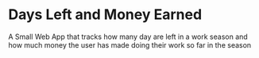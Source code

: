 # Days Left and Money Earned

A Small Web App that tracks how many day are left in a work season and how much money the user has made doing their work so far in the season

